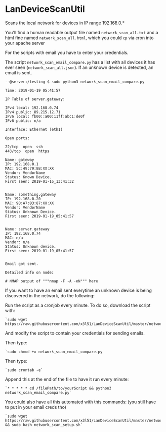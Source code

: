# LanDeviceScanUtil
Scans the local network for devices in IP range 192.168.0.*

You'll find a human readable output file named `network_scan_all.txt` and a html fine named `network_scan_all.html`, which you could `cp` via cron into your apache server

For the scripts with email you have to enter your credentials.

The script `network_scan_email_compare.py` has a list with all devices it has ever seen (`network_scan_all.json`). If an unknown device is detected, an email is sent.

```
--@server:/testing $ sudo python3 network_scan_email_compare.py

Time: 2019-01-19 05:41:57

IP Table of server.gateway:

IPv4 local: 192.168.0.74
IPv4 public: 89.215.12.71
IPv6 local: fb00::a00:11ff:abc1:de0f
IPv6 public: n/a

Interface: Ethernet (eth1)

Open ports:

22/tcp  open  ssh
443/tcp  open  https

Name: gateway
IP: 192.168.0.1
MAC: 5C:49:79:8B:XX:XX
Vendor: VendorName
Status: Known Device.
First seen: 2019-01-16_13:41:32


Name: something.gateway
IP: 192.168.0.20
MAC: 90:A7:83:87:XX:XX
Vendor: VendorName
Status: Unknown Device.
First seen: 2019-01-19_05:41:57


Name: server.gateway
IP: 192.168.0.74
MAC: n/a
Vendor: n/a
Status: Unknown device.
First seen: 2019-01-19_05:41:57


Email got sent.

Detailed info on node:

# NMAP output of """nmap -F -A -oN""" here
```


If you want to have an email sent everytime an unknown device is being discovered in the network, do the following:

Run the script as a cronjob every minute. To do so, download the script with:

    `sudo wget https://raw.githubusercontent.com/x3l51/LanDeviceScanUtil/master/network_scan_email_compare.py`

And modify the script to contain your credentials for sending emails.
    
Then type:

    `sudo chmod +x network_scan_email_compare.py
    
Then type:

    `sudo crontab -e`
    
Append this at the end of the file to have it run every minute:

    `* * * * * cd /filePath/to/yourScript && python3 network_scan_email_compare.py`
    


You could also have all this automated with this commands: (you still have to put in your email creds tho)

    `sudo wget https://raw.githubusercontent.com/x3l51/LanDeviceScanUtil/master/network_scan_setup.sh && sudo bash network_scan_setup.sh`
